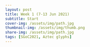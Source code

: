 ```yaml
---
layout: post
title: Week 1 (7-13 Jun 2021)
subtitle: Start
cover-img: /assets/img/path.jpg
thumbnail-img: /assets/img/thumb.png
share-img: /assets/img/path.jpg
tags: [SGoC2021, Aztec glyphs]
---
```

